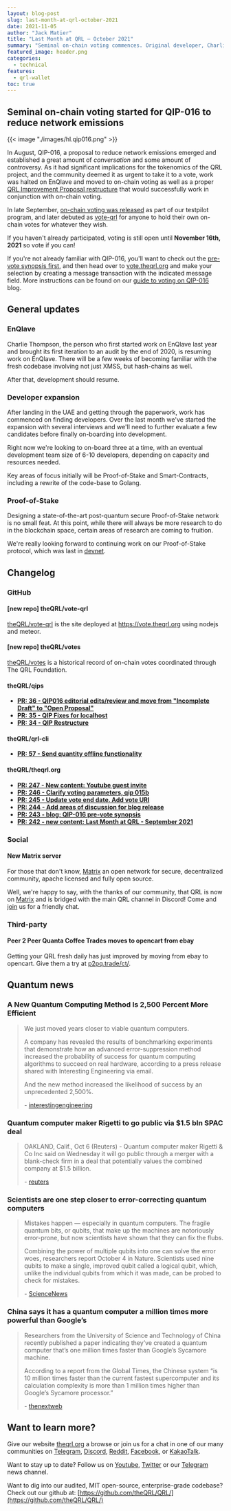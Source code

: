 ```yaml
---
layout: blog-post
slug: last-month-at-qrl-october-2021
date: 2021-11-05
author: "Jack Matier"
title: "Last Month at QRL — October 2021"
summary: "Seminal on-chain voting commences. Original developer, Charlie, resumes development on EnQlave, and UAE developer expansion kicks off"
featured_image: header.png
categories:
  - technical
features:
  - qrl-wallet
toc: true
---
```



## Seminal on-chain voting started for QIP-016 to reduce network emissions

{{< image "./images/hl.qip016.png" >}}

In August, QIP-016, a proposal to reduce network emissions emerged and established a great amount of *conversation* and some amount of controversy. As it had significant implications for the tokenomics of the QRL project, and the community deemed it as urgent to take it to a vote, work was halted on EnQlave and moved to on-chain voting as well as a proper [QRL Improvement Proposal restructure](https://github.com/theQRL/qips/pull/34) that would successfully work in conjunction with on-chain voting.

In late September, [on-chain voting was released](/blog/decentralized-on-chain-voting-enters-public-testing/) as part of our testpilot program, and later debuted as [vote-qrl](https://github.com/theQRL/vote-qrl/) for anyone to hold their own on-chain votes for whatever they wish.

If you haven't already participated, voting is still open until **November 16th, 2021** so vote if you can!

If you're not already familiar with QIP-016, you'll want to check out the [pre-vote synopsis first](/blog/qip016-reduce-emission-rate-of-the-network-prevote-synopsis/), and then head over to [vote.theqrl.org](https://vote.theqrl.org/) and make your selection by creating a message transaction with the indicated message field. More instructions can be found on our [guide to voting on QIP-016](/blog/guide-to-voting-on-qip-016/) blog.

## General updates

### EnQlave

Charlie Thompson, the person who first started work on EnQlave last year and brought its first iteration to an audit by the end of 2020, is resuming work on EnQlave. There will be a few weeks of becoming familiar with the fresh codebase involving not just XMSS, but hash-chains as well.

After that, development should resume.

### Developer expansion

After landing in the UAE and getting through the paperwork, work has commenced on finding developers. Over the last month we've started the expansion with several interviews and we'll need to further evaluate a few candidates before finally on-boarding into development. 

Right now we're looking to on-board three at a time, with an eventual development team size of 6-10 developers, depending on capacity and resources needed.

Key areas of focus initially will be Proof-of-Stake and Smart-Contracts, including a rewrite of the code-base to Golang.

### Proof-of-Stake

Designing a state-of-the-art post-quantum secure Proof-of-Stake network is no small feat. At this point, while there will always be more research to do in the blockchain space, certain areas of research are coming to fruition.

We're really looking forward to continuing work on our Proof-of-Stake protocol, which was last in [devnet](/blog/project-zond-qrls-proof-of-stake-code-is-released-to-the-public/).


## Changelog

### GitHub

#### [new repo] theQRL/vote-qrl

[theQRL/vote-qrl](https://github.com/theQRL/vote-qrl/) is the site deployed at https://vote.theqrl.org using nodejs and meteor.

#### [new repo] theQRL/votes

[theQRL/votes](https://github.com/theQRL/votes/) is a historical record of on-chain votes coordinated through The QRL Foundation.

#### theQRL/qips

- **[PR: 36 - QIP016 editorial edits/review and move from "Incomplete Draft" to "Open Proposal"](https://github.com/theQRL/qips/pull/36)**
- **[PR: 35 - QIP Fixes for localhost](https://github.com/theQRL/qips/pull/35)**
- **[PR: 34 - QIP Restructure](https://github.com/theQRL/qips/pull/34)**

#### theQRL/qrl-cli

- **[PR: 57 - Send quantity offline functionality](https://github.com/theQRL/qrl-cli/pull/57)**

#### theQRL/theqrl.org

- **[PR: 247 - New content: Youtube guest invite](https://github.com/theQRL/theqrl.org/pull/247)**
- **[PR: 246 - Clarify voting parameters, qip 015b](https://github.com/theQRL/theqrl.org/pull/246)**
- **[PR: 245 - Update vote end date. Add vote URI](https://github.com/theQRL/theqrl.org/pull/245)**
- **[PR: 244 - Add areas of discussion for blog release](https://github.com/theQRL/theqrl.org/pull/245)**
- **[PR: 243 - blog: QIP-016 pre-vote synopsis](https://github.com/theQRL/theqrl.org/pull/243)**
- **[PR: 242 - new content: Last Month at QRL - September 2021](https://github.com/theQRL/theqrl.org/pull/241)**

### Social

#### New Matrix server

For those that don't know, [Matrix](https://matrix.org/) an open network for secure, decentralized community, apache licensed and fully open source. 

Well, we're happy to say, with the thanks of our community, that QRL is now on [Matrix](https://matrix.org/) and is bridged with the main QRL channel in Discord! Come and [join](https://matrix.to/#/#theqrl:matrix.org) us for a friendly chat.

### Third-party

#### Peer 2 Peer Quanta Coffee Trades moves to opencart from ebay

Getting your QRL fresh daily has just improved by moving from ebay to opencart. Give them a try at [p2pq.trade/ct/](https://p2pq.trade/ct/index.php?route=product/category&path=59).

## Quantum news

### A New Quantum Computing Method Is 2,500 Percent More Efficient

> We just moved years closer to viable quantum computers.
>
> A company has revealed the results of benchmarking experiments that demonstrate how an advanced error-suppression method increased the probability of success for quantum computing algorithms to succeed on real hardware, according to a press release shared with Interesting Engineering via email.
>
> And the new method increased the likelihood of success by an unprecedented 2,500%.
> 
> \- [interestingengineering](https://interestingengineering.com/a-new-quantum-computing-method-is-2500-percent-more-efficient)

### Quantum computer maker Rigetti to go public via $1.5 bln SPAC deal

> OAKLAND, Calif., Oct 6 (Reuters) - Quantum computer maker Rigetti & Co Inc said on Wednesday it will go public through a merger with a blank-check firm in a deal that potentially values the combined company at $1.5 billion.
> 
> \- [reuters](https://www.reuters.com/technology/quantum-computer-maker-rigetti-go-public-via-15-bln-spac-deal-2021-10-06/)


### Scientists are one step closer to error-correcting quantum computers

> Mistakes happen — especially in quantum computers. The fragile quantum bits, or qubits, that make up the machines are notoriously error-prone, but now scientists have shown that they can fix the flubs.
> 
> Combining the power of multiple qubits into one can solve the error woes, researchers report October 4 in Nature. Scientists used nine qubits to make a single, improved qubit called a logical qubit, which, unlike the individual qubits from which it was made, can be probed to check for mistakes.
>
> \- [ScienceNews](https://www.sciencenews.org/article/quantum-computer-error-correction-multiple-qubits-detect-mistakes)

### China says it has a quantum computer a million times more powerful than Google’s 

> Researchers from the University of Science and Technology of China recently published a paper indicating they’ve created a quantum computer that’s one million times faster than Google’s Sycamore machine.
>
> According to a report from the Global Times, the Chinese system “is 10 million times faster than the current fastest supercomputer and its calculation complexity is more than 1 million times higher than Google’s Sycamore processor.”
> 
> \- [thenextweb](https://thenextweb.com/news/china-says-has-quantum-computer-1-million-times-more-powerful-googles)

## Want to learn more?

Give our website [theqrl.org](https://theqrl.org/) a browse or join us for a chat in one of our many communities on [Telegram](https://t.me/QRLedgerOfficial), [Discord](/discord), [Reddit](https://www.reddit.com/r/qrl), [Facebook](https://www.facebook.com/theqrl/), or [KakaoTalk](https://open.kakao.com/o/gffKNhWb). 

Want to stay up to date? Follow us on [Youtube](https://www.youtube.com/c/QRLedger), [Twitter](https://twitter.com/qrledger) or our [Telegram](https://t.me/TheQRLedger) news channel.

Want to dig into our audited, MIT open-source, enterprise-grade codebase? Check out our github at: [https://github.com/theQRL/QRL/](https://github.com/theQRL/QRL/)